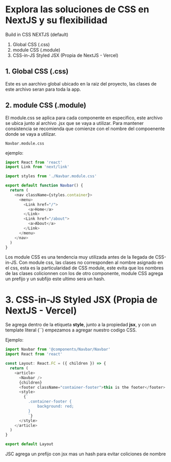 # Explora las soluciones de CSS en NextJS y su flexibilidad

Build in CSS NEXTJS (default)

1. Global CSS (.css)
2. module CSS (.module)
3. CSS-in-JS Styled JSX (Propia de NextJS - Vercel)

## 1. Global CSS (.css)

Este es un aarchivo global ubicado en la raiz del proyecto, las clases de este archivo seran para toda la app.

## 2. module CSS (.module)

El module.css se aplica para cada componente en especifico, este archivo se ubica junto al archivo .jsx que se vaya a utilizar.
Para mantener consistencia se recomienda que comienze con el nombre del compoenente donde se vaya a utilizar.

`Navbar.module.css`

ejemplo:

```javascript
import React from 'react'
import Link from 'next/link'

import styles from './Navbar.module.css'

export default function Navbar() {
  return (
    <nav className={styles.container}>
      <menu>
        <Link href="/">
          <a>Home</a>
        </Link>
        <Link href="/about">
          <a>About</a>
        </Link>
      </menu>
    </nav>
  )
}

```

Los module CSS es una tendencia muy utilizada antes de la llegada de CSS-in-JS.
Con module css, las clases no corresponden al nombre asignado en el css, esta es la particularidad de CSS module, este evita que los nombres de las clases colicionnen con los de otro componente, module CSS agrega un prefijo y un subfijo este ultimo sera un hash.

# 3. CSS-in-JS Styled JSX (Propia de NextJS - Vercel)

Se agrega dentro de la etiqueta **style**, junto a la propiedad **jsx**, y con un template literal (``) empezamos a agregar nuestro codigo CSS.

Ejemplo:
```javascript
import Navbar from '@components/Navbar/Navbar'
import React from 'react'

const Layout: React.FC = ({ children }) => {
  return (
    <article>
      <Navbar />
      {children}
      <footer className="container-footer">this is the footer</footer>
      <style>
        {`
          .container-footer {
              background: red;
          }
          `}
      </style>
    </article>
  )
}

export default Layout
```
JSC agrega un prefijo con jsx mas un hash para evitar coliciones de nombre